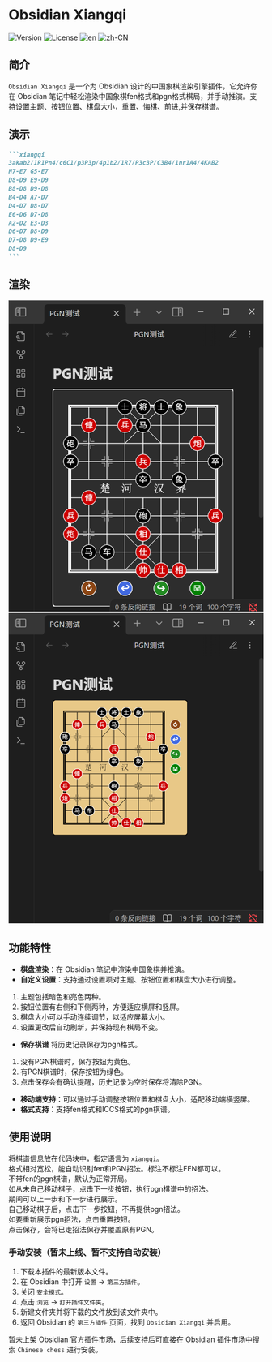 # Obsidian Xiangqi

![Version](https://img.shields.io/badge/version-1.0.0-blue.svg)
[![License](https://img.shields.io/badge/license-MIT-green.svg)](./LICENSE)
[![en](https://img.shields.io/badge/lang-English-blue)](README.md)
[![zh-CN](https://img.shields.io/badge/lang-简体中文-green)](README.zh-CN.md)

## 简介

`Obsidian Xiangqi` 是一个为 Obsidian 设计的中国象棋渲染引擎插件，它允许你在 Obsidian 笔记中轻松渲染中国象棋fen格式和pgn格式棋局，并手动推演。支持设置主题、按钮位置、棋盘大小，重置、悔棋、前进,并保存棋谱。

## 演示

````markdown
```xiangqi
3akab2/1R1Pn4/c6C1/p3P3p/4p1b2/1R7/P3c3P/C3B4/1nr1A4/4KAB2
H7-E7 G5-E7
D8-D9 E9-D9
B8-D8 D9-D8
B4-D4 A7-D7
D4-D7 D8-D7
E6-D6 D7-D8
A2-D2 E3-D3
D6-D7 D8-D9
D7-D8 D9-E9
D8-D9
```
````

## 渲染

![pgnShow](./IMAGE/pgnShow.png)
![Show](./IMAGE/Show.png)

## 功能特性

- **棋盘渲染**：在 Obsidian 笔记中渲染中国象棋并推演。
- **自定义设置**：支持通过设置项对主题、按钮位置和棋盘大小进行调整。

1.  主题包括暗色和亮色两种。
2.  按钮位置有右侧和下侧两种，方便适应横屏和竖屏。
3.  棋盘大小可以手动连续调节，以适应屏幕大小。
4.  设置更改后自动刷新，并保持现有棋局不变。

- **保存棋谱** 将历史记录保存为pgn格式。

1. 没有PGN棋谱时，保存按钮为黄色。
2. 有PGN棋谱时，保存按钮为绿色。
3. 点击保存会有确认提醒，历史记录为空时保存将清除PGN。

- **移动端支持**：可以通过手动调整按钮位置和棋盘大小，适配移动端横竖屏。
- **格式支持**：支持fen格式和ICCS格式的pgn棋谱。

## 使用说明

将棋谱信息放在代码块中，指定语言为 `xiangqi`。  
格式相对宽松，能自动识别fen和PGN招法。标注不标注FEN都可以。  
不带fen的pgn棋谱，默认为正常开局。  
如从未自己移动棋子，点击下一步按钮，执行pgn棋谱中的招法。  
期间可以上一步和下一步进行展示。  
自己移动棋子后，点击下一步按钮，不再提供pgn招法。  
如要重新展示pgn招法，点击重置按钮。  
点击保存，会将已走招法保存并覆盖原有PGN。

### 手动安装（暂未上线、暂不支持自动安装）

1. 下载本插件的最新版本文件。
2. 在 Obsidian 中打开 `设置` -> `第三方插件`。
3. 关闭 `安全模式`。
4. 点击 `浏览` -> `打开插件文件夹`。
5. 新建文件夹并将下载的文件放到该文件夹中。
6. 返回 Obsidian 的 `第三方插件` 页面，找到 `Obsidian Xiangqi` 并启用。

暂未上架 Obsidian 官方插件市场，后续支持后可直接在 Obsidian 插件市场中搜索 `Chinese chess` 进行安装。
